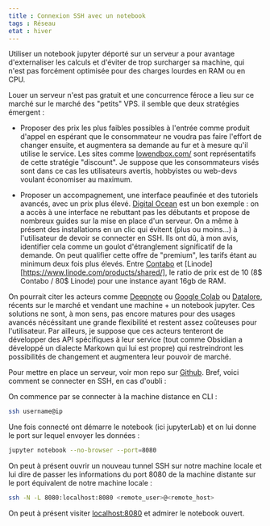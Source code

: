 ```yaml
---
title : Connexion SSH avec un notebook
tags : Réseau
etat : hiver
---
```


Utiliser un notebook jupyter déporté sur un serveur a pour avantage d'externaliser les calculs et d'éviter de trop surcharger sa machine, qui n'est pas forcément optimisée pour des charges lourdes en RAM ou en CPU.

Louer un serveur n'est pas gratuit et une concurrence féroce a lieu sur ce marché sur le marché des "petits" VPS. il semble que deux stratégies émergent :

- Proposer des prix les plus faibles possibles à l'entrée comme produit d'appel en espérant que le consommateur ne voudra pas faire l'effort de changer ensuite, et augmentera sa demande au fur et à mesure qu'il utilise le service. Les sites comme [lowendbox.com/](https://lowendbox.com/) sont représentatifs de cette stratégie "discount". Je suppose que les consommateurs visés sont dans ce cas les utilisateurs avertis, hobbyistes ou web-devs voulant économiser au maximum.

- Proposer un accompagnement, une interface peaufinée et des tutoriels avancés, avec un prix plus élevé. [Digital Ocean](https://www.digitalocean.com/) est un bon exemple : on a accès à une interface ne rebuttant pas les débutants et propose de nombreux guides sur la mise en place d'un serveur. On a même à présent des installations en un clic qui évitent (plus ou moins...) à l'utilisateur de devoir se connecter en SSH. Ils ont dû, à mon avis, identifier cela comme un goulot d'étranglement significatif de la demande. On peut qualifier cette offre de "premium", les tarifs étant au minimum deux fois plus élevés. Entre [Contabo](https://contabo.com/?show=vps) et [Linode][https://www.linode.com/products/shared/], le ratio de prix est de 10 (8$ Contabo / 80$ Linode) pour une instance ayant 16gb de RAM.

On pourrait citer les acteurs comme [Deepnote](deepnote.com) ou [Google Colab](https://colab.research.google.com/) ou [Datalore](https://datalore.jetbrains.com/), récents sur le marché et vendant une machine + un notebook jupyter. Ces solutions ne sont, à mon sens, pas encore matures pour des usages avancés nécéssitant une grande flexibilité et restent assez coûteuses pour l'utilisateur. Par ailleurs, je suppose que ces acteurs tenteront de développer des API spécifiques à leur service (tout comme Obsidian a développé un dialecte Markown qui lui est propre) qui restreindront les possibilités de changement et augmentera leur pouvoir de marché.

Pour mettre en place un serveur, voir mon repo sur [Github](https://github.com/Maxence-L/debian-datascience-setup). Bref, voici comment se connecter en SSH, en cas d'oubli :

On commence par se connecter à la machine distance en CLI :

```bash
ssh username@ip
````

Une fois connecté ont démarre le notebook (ici jupyterLab) et on lui donne le port sur lequel envoyer les données :

```bash
jupyter notebook --no-browser --port=8080
````

On peut à présent ouvrir un nouveau tunnel SSH sur notre machine locale et lui dire de passer les informations du port 8080 de la machine distante sur le port équivalent de notre machine locale :

```bash
ssh -N -L 8080:localhost:8080 <remote_user>@<remote_host>
````

On peut à présent visiter [localhost:8080](http://localhost:8080/) et admirer le notebook ouvert.